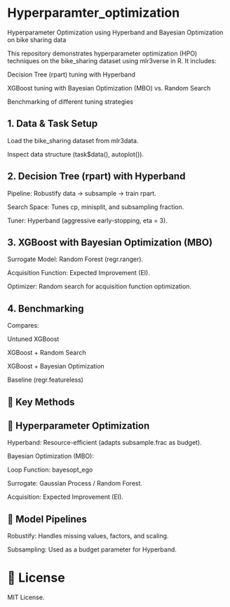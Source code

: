 # Hyperparamter_optimization
Hyperparameter Optimization using Hyperband and Bayesian Optimization on bike sharing data

This repository demonstrates hyperparameter optimization (HPO) techniques on the bike_sharing dataset using mlr3verse in R. It includes:

Decision Tree (rpart) tuning with Hyperband

XGBoost tuning with Bayesian Optimization (MBO) vs. Random Search

Benchmarking of different tuning strategies

## 1. Data & Task Setup
Load the bike_sharing dataset from mlr3data.

Inspect data structure (task$data(), autoplot()).

## 2. Decision Tree (rpart) with Hyperband
Pipeline: Robustify data → subsample → train rpart.

Search Space: Tunes cp, minisplit, and subsampling fraction.

Tuner: Hyperband (aggressive early-stopping, eta = 3).

## 3. XGBoost with Bayesian Optimization (MBO)
Surrogate Model: Random Forest (regr.ranger).

Acquisition Function: Expected Improvement (EI).

Optimizer: Random search for acquisition function optimization.

## 4. Benchmarking
Compares:

Untuned XGBoost

XGBoost + Random Search

XGBoost + Bayesian Optimization

Baseline (regr.featureless)

## 🎯 Key Methods
## 🔹 Hyperparameter Optimization
Hyperband: Resource-efficient (adapts subsample.frac as budget).

Bayesian Optimization (MBO):

Loop Function: bayesopt_ego

Surrogate: Gaussian Process / Random Forest.

Acquisition: Expected Improvement (EI).

## 🔹 Model Pipelines
Robustify: Handles missing values, factors, and scaling.

Subsampling: Used as a budget parameter for Hyperband.


# 📜 License
MIT License.